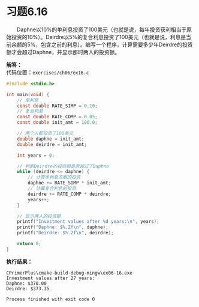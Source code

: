 # 习题6.16

&emsp;&emsp;Daphne以10%的单利息投资了100美元（也就是说，每年投资获利相当于原始投资的10%）。Deirdre以5%的复合利息投资了100美元（也就是说，利息是当前余额的5%，包含之前的利息）。编写一个程序，计算需要多少年Deirdre的投资额才会超过Daphne，并显示那时两人的投资额。

**解答：**  
代码位置：`exercises/ch06/ex16.c`
```c
#include <stdio.h>

int main(void) {
    // 单利息
    const double RATE_SIMP = 0.10;
    // 复合利息
    const double RATE_COMP = 0.05;
    const double init_amt = 100.0;

    // 两个人都投资了100美元
    double daphne = init_amt;
    double deirdre = init_amt;

    int years = 0;

    // 判断Deirdre的投资额是否超过了Daphne
    while (deirdre <= daphne) {
        // 计算单利息方案的投资
        daphne += RATE_SIMP * init_amt;
        // 计算复合利息的投资
        deirdre += RATE_COMP * deirdre;
        years++;
    }

    // 显示两人的投资额
    printf("Investment values after %d years:\n", years);
    printf("Daphne: $%.2f\n", daphne);
    printf("Deirdre: $%.2f\n", deirdre);

    return 0;
}
```

**执行结果：**
```
CPrimerPlus\cmake-build-debug-mingw\ex06-16.exe
Investment values after 27 years:
Daphne: $370.00
Deirdre: $373.35

Process finished with exit code 0
```